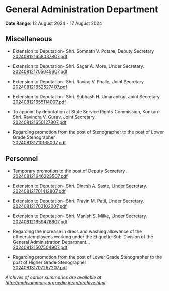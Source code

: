 # General Administration Department

**Date Range**: 12 August 2024 - 17 August 2024


## Miscellaneous
- Extension to  Deputation- Shri. Somnath V. Potare,  Deputy Secretary\
  [202408121658037807.pdf](https://gr.maharashtra.gov.in/Site/Upload/Government%20Resolutions/English/202408121658037807.pdf)

- Extension to  Deputation- Shri. Sagar A. More, Under Secretary.\
  [202408121705045607.pdf](https://gr.maharashtra.gov.in/Site/Upload/Government%20Resolutions/English/202408121705045607.pdf)

- Extension to  Deputation- Shri. Raviraj V. Phalle, Joint Secretary\
  [202408121652527407.pdf](https://gr.maharashtra.gov.in/Site/Upload/Government%20Resolutions/English/202408121652527407.pdf)

- Extension to  Deputation- Shri. Subhash H. Umaranikar, Joint Secretary\
  [202408121655114007.pdf](https://gr.maharashtra.gov.in/Site/Upload/Government%20Resolutions/English/202408121655114007.pdf)

- To appoint by deputation at  State Service Rights Commission, Konkan- Shri. Ravindra V. Gurav, Joint Secretary.\
  [202408121650127807.pdf](https://gr.maharashtra.gov.in/Site/Upload/Government%20Resolutions/English/202408121650127807.pdf)

- Regarding promotion from the post of Stenographer to the post of Lower Grade Stenographer\
  [202408131710165007.pdf](https://gr.maharashtra.gov.in/Site/Upload/Government%20Resolutions/English/202408131710165007.pdf)

## Personnel
- Temporary promotion to the post of Deputy Secretary .\
  [202408121646223507.pdf](https://gr.maharashtra.gov.in/Site/Upload/Government%20Resolutions/English/202408121646223507.pdf)

- Extension to  Deputation- Shri. Dinesh A. Saste,  Under Secretary.\
  [202408121701412807.pdf](https://gr.maharashtra.gov.in/Site/Upload/Government%20Resolutions/English/202408121701412807.pdf)

- Extension to  Deputation- Shri. Pravin M. Patil, Under Secretary.\
  [202408121703102007.pdf](https://gr.maharashtra.gov.in/Site/Upload/Government%20Resolutions/English/202408121703102007.pdf)

- Extension to  Deputation- Shri. Manish S. Milke, Under Secretary.\
  [202408121659478607.pdf](https://gr.maharashtra.gov.in/Site/Upload/Government%20Resolutions/English/202408121659478607.pdf)

- Regarding the increase in dress and washing allowance of the officers/employees working under the Etiquette Sub-Division of the General Administration Department...\
  [202408121507504907.pdf](https://gr.maharashtra.gov.in/Site/Upload/Government%20Resolutions/English/202408121507504907.pdf)

- Regarding promotion from the post of Lower Grade Stenographer to the post of Higher Grade Stenographer\
  [202408131707267207.pdf](https://gr.maharashtra.gov.in/Site/Upload/Government%20Resolutions/English/202408131707267207.pdf)


*Archives of earlier summaries are available at http://mahsummary.orgpedia.in/en/archive.html*